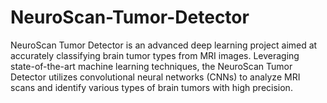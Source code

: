 # NeuroScan-Tumor-Detector
 NeuroScan Tumor Detector is an advanced deep learning project aimed at accurately classifying brain tumor types from MRI images. Leveraging state-of-the-art machine learning techniques, the NeuroScan Tumor Detector utilizes convolutional neural networks (CNNs) to analyze MRI scans and identify various types of brain tumors with high precision.
